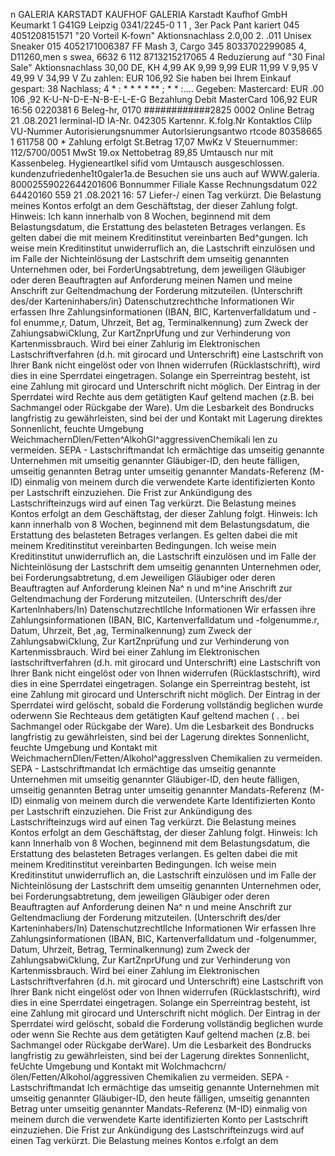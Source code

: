 n GALERIA KARSTADT KAUFHOF GALERIA Karstadt Kaufhof GmbH Keumarkt 1 G41G9 Leipzig 0341/2245-0 1 1 , 3er Pack Pant kariert 045 4051208151571 "20 Vorteil K-fown" Aktionsnachlass 2.0,00 2. .011 Unisex Sneaker 015 4052171006387 FF Mash 3, Cargo 345 8033702299085 4, D11260,men s swea, 6632 6 112 8713215217065 4 Reduzierung auf "30 Final Sale" Aktionsnachlass 30,00 DE, KH 4,99 AK 9,99 9,99 EUR 11,99 V 9,95 V 49,99 V 34,99 V Zu zahlen: EUR 106,92 Sie haben bei Ihrem Einkauf gespart: 38 Nachlass; 4 * : * * * * ** ; * * :.... Gegeben: Mastercard: EUR .00 106 ,92 K-U-N-D-E-N-B-E-L-E-G Bezahlung Debit MasterCard 106,92 EUR 16:56 0220381 6 Beleg-hr, 0170 ############2825 0002 Online Betrag 21 .08.2021 lerminal-ID lA-Nr. 042305 Kartennr. K.folg.Nr Kontaktlos Clilp VU-Nummer Autorisierungsnummer Autorlsierungsantwo rtcode 80358665 1 611758 00 * Zahlung erfolgt St.Betrag 17,07 MwKz V Steuernummer: 112/5700/0051 MwSt 19.ox Nettobetrag 89,85 Umtausch nur mit Kassenbeleg. Hygieneartlkel sifid vom Umtausch ausgeschlossen. kundenzufriedenhe1t0galer1a.de Besuchen sie uns auch auf WWW.galeria. 80002559022644201606 Bonnummer Filiale Kasse Rechnungsdatum 022 64420160 559 21 .08.2021 16: 57 Liefer-/ einen Tag verkürzt. Die Belastung meines Kontos erfolgt an dem Geschäftstag, der dieser Zahlung folgt. Hinweis: Ich kann innerhalb von 8 Wochen, beginnend mit dem Belastungsdatum, die Erstattung des belasteten Betrages verlangen. Es gelten dabei die mit meinem Kreditinstitut vereinbarten Bed^gungen. Ich weise mein Kreditinstitut unwiderruflich an, die Lastschrift einzulösen und im Falle der Nichteinlösung der Lastschrift dem umseitig genannten Unternehmen oder, bei ForderUngsabtretung, dem jeweiligen Gläubiger oder deren Beauftragten auf Anforderung meinen Namen und meine Anschrift zur Geltendmachung der Forderung mitzuteilen. (Unterschrift des/der Karteninhabers/in} Datenschutzrechthche Informationen Wir erfassen Ihre Zahlungsinformationen (IBAN, BIC, Kartenverfalldatum und -fol enumme,r, Datum, Uhrzeit, Bet ag, Terminalkennung) zum Zweck der ZahiungsabwiCklung, Zur KartZnprUfung und zur Verhinderung von Kartenmissbrauch. Wird bei einer Zahlurig im Elektronischen Lastschriftverfahren (d.h. mit girocard und Unterschrift) eine Lastschrift von Ihrer Bank nicht eingelöst oder von Ihnen widerrufen (Rücklastschrift), wird dies in eine Sperrdatei eingetragen. Solange ein Sperreintrag besteht, ist eine Zahlung mit girocard und Unterschrift nicht möglich. Der Eintrag in der Sperrdatei wird Rechte aus dem getätigten Kauf geltend machen (z.B. bei Sachmangel oder Rückgabe der Ware). Um die Lesbarkeit des Bondrucks langfristig zu gewährleisten, sind bei der und Kontakt mit Lagerung direktes Sonnenlicht, feuchte Umgebụng WeichmachernDlen/Fetten^AlkohGl^aggressivenChemikali len zu vermeiden. SEPA - Lastschriftmandat Ich ermächtige das umseitig genannte Unternehmen mit umseitig genannter Gläubiger-ID, den heute fälligen, umseitig genannten Betrag unter umseitig genannter Mandats-Referenz (M-ID) einmalig von meinem durch die verwendete Karte identifizierten Konto per Lastschrift einzuziehen. Die Frist zur Ankündigung des Lastschrifteinzugs wird auf einen Tag verkürzt. Die Belastung meines Kontos erfolgt an dem Geschäftstag, der dieser Zahlung folgt. Hinweis: Ich kann innerhalb von 8 Wochen, beginnend mit dem Belastungsdatum, die Erstattung des belasteten Betrages verlangen. Es gelten dabei die mit meinem Kreditinstitut vereinbarten Bedingungen. Ich weise mein Kreditinstitut unwiderruflich an, die Lastschrift einzulösen und im Falle der Nichteinlösung der Lastschrift dem umseitig genannten Unternehmen oder, bei Forderungsabtretung, d.em Jeweiligen Gläubiger oder deren Beauftragten auf Anforderung kleinen Na^ n und m^ine Anschrift zur Geltendmachung der Forderung mitzuteilen. (Unterschrift des/der Kartenlnhabers/In) Datenschutzrechtllche Informationen Wir erfassen ihre Zahlungsinformationen (IBAN, BIC, Kartenverfalldatum und -folgenumme.r, Datum, Uhrzeit, Bet ,ag, Terminalkennung) zum Zweck der ZahlungsabwiCklung, Zur KartZnprüfung und zur Verhinderung von Kartenmissbrauch. Wird bei einer Zahlung im Elektronischen lastschriftverfahren (d.h. mit girocard und Unterschrift) eine Lastschrift von Ihrer Bank nicht eingelöst oder von Ihnen widerrufen (Rücklastschrift), wird dies in eine Sperrdatei eingetragen. Solange ein Sperreintrag besteht, ist eine Zahlung mit girocard und Unterschrift nicht möglich. Der Eintrag in der Sperrdatei wird gelöscht, sobald die Forderung vollständig beglichen wurde oderwenn Sie Rechteaus dem getätigten Kauf geltend machen ( . . bei Sachmangel oder Rückgabe der Ware). Um die Lesbarkeit des Bondrucks langfristig zu gewährleisten, sind bei der Lagerung direktes Sonnenlicht, feuchte Umgebung und Kontakt mit WeichmachernDlen/Fetten/Alkohol^aggresslven Chemikalien zu vermeiden. SEPA - Lastschriftmandat Ich ermächtige das umseitig genannte Unternehmen mit umseitig genannter Gläubiger-ID, den heute fälligen, umseitig genannten Betrag unter umseitig genannter Mandats-Referenz (M-ID) einmalig von meinem durch die verwendete Karte Identifizierten Konto per Lastschrift einzuziehen. Die Frist zur Ankündigung des Lastschrifteinzugs wird auf einen Tag verkürzt. Die Belastung meines Kontos erfolgt an dem Geschäftstag, der dieser Zahlung folgt. Hinweis: Ich kann Innerhalb von 8 Wochen, beginnend mit dem Belastungsdatum, die Erstattung des belasteten Betrages verlangen. Es gelten dabei die mit meinem Kreditinstitut vereinbarten Bedingungen. Ich weise mein Kreditinstitut unwiderruflich an, die Lastschrift einzulösen und im Falle der Nichteinlösung der Lastschrift dem umseitig genannten Unternehmen oder, bei Forderungsabtretung, dem jeweiligen Gläubiger oder deren Beauftragten auf Anforderung deinen Na^ n und meine Anschrift zur Geltendmacliung der Forderung mitzuteilen. (Unterschrift des/der Karteninhabers/In) Datenschutzrechtllche Informationen Wir erfassen Ihre Zahlungsinformationen (IBAN, BIC, Kartenverfalldatum und -folgenummer, Datum, Uhrzeit, Betrag, Terminalkennung) zum Zweck der ZahlungsabwiCklung, Zur KartZnprUfung und zur Verhinderung von Kartenmissbrauch. Wird bei einer Zahlung im Elektronischen Lastschriftverfahren (d.h. mit girocard und Unterschrift) eine Lastschrift von Ihrer Bank nicht eingelöst oder von Ihnen widerrufen (Rücklastschrift), wird dies in eine Sperrdatei eingetragen. Solange ein Sperreintrag besteht, ist eine Zahlung mit girocard und Unterschrift nicht möglich. Der Eintrag in der Sperrdatei wird gelöscht, sobald die Forderung vollständig beglichen wurde oder wenn Sie Rechte aus dem getätigten Kauf geltend machen (z.B. bei Sachmangel oder Rückgabe derWare). Um die Lesbarkeit des Bondrucks langfristig zu gewährleisten, sind bei der Lagerung direktes Sonnenlicht, feUchte Umgebung und Kontakt mit Wolchmachcrn/ölen/Fetten/Alkohol/aggressiven Chemikalien zu vermeiden. SEPA - Lastschriftmandat Ich ermächtige das umseitig genannte Unternehmen mit umseitig genannter Gläubiger-ID, den heute fälligen, umseitig genannten Betrag unter umseitig genannter Mandats-Referenz (M-ID) einmalig von meinem durch die verwendete Karte identifizierten Konto per Lastschrift einzuziehen. Die Frist zur Ankündigung des Lastschrifteinzugs wird auf einen Tag verkürzt. Die Belastung meines Kontos e.rfolgt an dem